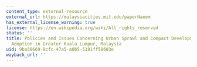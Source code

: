 ```yaml
---
content_type: external-resource
external_url: https://malaysiacities.mit.edu/paperNaeem
has_external_license_warning: true
license: https://en.wikipedia.org/wiki/All_rights_reserved
status: ''
title: Policies and Issues Concerning Urban Sprawl and Compact Development Paradigm
  Adoption in Greater Kuala Lumpur, Malaysia
uid: 9ba38669-8cfc-47a5-a0b5-5181ff58603e
wayback_url: ''
---
```

